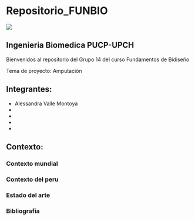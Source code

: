 # Repositorio_FUNBIO
<img src="Imágenes/imagen1.jpg"/>

## Ingenieria Biomedica PUCP-UPCH
Bienvenidos al repositorio del Grupo 14 del curso Fundamentos de Bidiseño

Tema de proyecto: Amputación

## Integrantes:
- Alessandra Valle Montoya
-
-
-
- 
## Contexto:
###  Contexto mundial 
###  Contexto del peru
### Estado del arte
### Bibliografía
